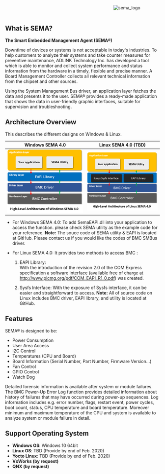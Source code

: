 <img src="https://cdn.adlinktech.com/webupd/en/Upload/ProductNews/logo_sema.png" alt="sema_logo" width="30%" align="right"  />

<br>
<br>

## What is SEMA?

**The Smart Embedded Management Agent (SEMA®)**

Downtime of devices or systems is not acceptable in today's industries. To help customers to analyze their
systems and take counter measures for preventive maintenance, ADLINK Technology Inc. has developed a tool which is able to monitor and collect system performance and status information from the hardware in a timely, flexible and precise manner. A Board Management Controller collects all relevant technical information from the chipset and other sources.

Using the System Management Bus driver, an application layer fetches the data and presents it to the user.
SEMA® provides a ready-made application that shows the data in user-friendly graphic interfaces, suitable
for supervision and troubleshooting.







## Architecture Overview

This describes the different designs on WIndows & Linux.

|                   Windows SEMA 4.0                    |                  Linux SEMA 4.0  (TBD)                  |
| :---------------------------------------------------: | :-----------------------------------------------------: |
| ![](source/README.assets/sema_highlevel_arch_win.png) | ![](source/README.assets/sema_highlevel_arch_linux.png) |



* For Windows SEMA 4.0:
  To add SemaEAPI.dll into your application to access the function. please check SEMA utility as the 	   example code for your reference.
  **Note:** The souce code of SEMA utility & EAPI is located at GitHub. Please contact us if you would like 	            the codes of BMC SMBus driver.



* For Linux SEMA 4.0:
  It provides two methods to access BMC :
  1. EAPI Library:  
     With the introduction of the revision 2.0 of the COM Express specification a software interface 		(available free of charge at http://www.picmg.org/pdf/COM_EAPI_R1_0.pdf) was created.  

  2. Sysfs Interface:
     With the exposure of Sysfs interface, it can be easier and straightforward to access.
     **Note:** All of source code on Linux includes BMC driver, EAPI library, and utility is located at GitHub.





Features
----------

SEMA® is designed to be:

* Power Consumption
* User Area Access
* I2C Control
* Temperatures (CPU and Board)
* Board Information (Serial Number, Part Number, Firmware Version...)
* Fan Control
* GPIO Control
* Watch Dog  




Detailed forensic information is available after system or module failures. The BMC Power-Up Error Log function provides detailed information about history of failures that may have occurred during power-up sequences. Log information includes e.g. error number, flags, restart event, power cycles, boot count, status, CPU temperature and board temperature. Moreover minimum and maximum temperature of the CPU and system is available to analyze system or module failure in detail.







Support Operating System
--------------------------

* **Windows OS**: Windows 10 64bit
* **Linux OS**: TBD (Provide by end of Feb. 2020)
* **Yocto Linux**: TBD (Provide by end of Feb. 2020)
* **VxWorks (by request)**
* **QNX (by request)**